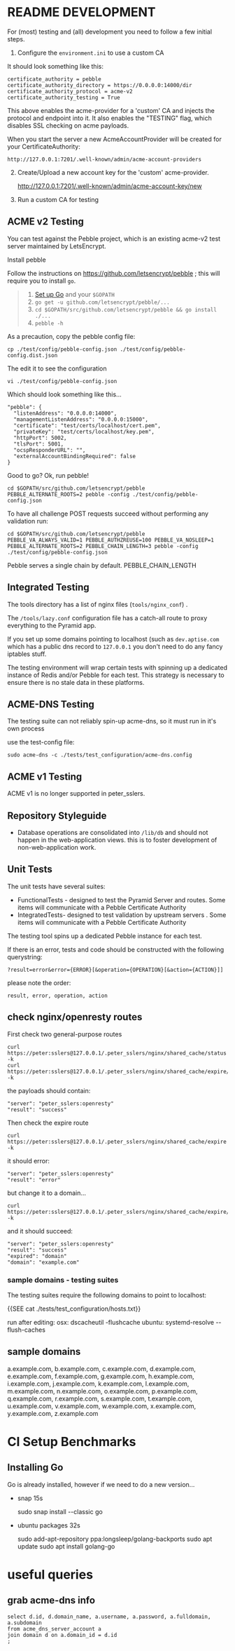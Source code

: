 README DEVELOPMENT
================================

For (most) testing and (all) development you need to follow a few initial steps.

1. Configure the `environment.ini` to use a custom CA

It should look something like this:

	certificate_authority = pebble
	certificate_authority_directory = https://0.0.0.0:14000/dir
	certificate_authority_protocol = acme-v2
	certificate_authority_testing = True

This above enables the acme-provider for a 'custom' CA and injects the protocol and endpoint into it.
It also enables the "TESTING" flag, which disables SSL checking on acme payloads.

When you start the server a new AcmeAccountProvider will be created for your CertificateAuthority:

	http://127.0.0.1:7201/.well-known/admin/acme-account-providers

2.  Create/Upload a new account key for the 'custom' acme-provider.

	http://127.0.0.1:7201/.well-known/admin/acme-account-key/new


3. Run a custom CA for testing

## ACME v2 Testing

You can test against the Pebble project, which is an existing acme-v2 test server maintained by LetsEncrypt.

Install pebble

Follow the instructions on https://github.com/letsencrypt/pebble ; this will require you to install `go`.

> 1. [Set up Go](https://golang.org/doc/install) and your `$GOPATH`
> 2. `go get -u github.com/letsencrypt/pebble/...`
> 3. `cd $GOPATH/src/github.com/letsencrypt/pebble && go install ./...`
> 4. `pebble -h`

As a precaution, copy the pebble config file:

    cp ./test/config/pebble-config.json ./test/config/pebble-config.dist.json

The edit it to see the configuration

	vi ./test/config/pebble-config.json

Which should look something like this...

	"pebble": {
	  "listenAddress": "0.0.0.0:14000",
	  "managementListenAddress": "0.0.0.0:15000",
	  "certificate": "test/certs/localhost/cert.pem",
	  "privateKey": "test/certs/localhost/key.pem",
	  "httpPort": 5002,
	  "tlsPort": 5001,
	  "ocspResponderURL": "",
	  "externalAccountBindingRequired": false
	}


Good to go?  Ok, run pebble!

	cd $GOPATH/src/github.com/letsencrypt/pebble
    PEBBLE_ALTERNATE_ROOTS=2 pebble -config ./test/config/pebble-config.json

To have all challenge POST requests succeed without performing any validation run:

	cd $GOPATH/src/github.com/letsencrypt/pebble
	PEBBLE_VA_ALWAYS_VALID=1 PEBBLE_AUTHZREUSE=100 PEBBLE_VA_NOSLEEP=1 PEBBLE_ALTERNATE_ROOTS=2 PEBBLE_CHAIN_LENGTH=3 pebble -config ./test/config/pebble-config.json

Pebble serves a single chain by default. PEBBLE_CHAIN_LENGTH


## Integrated Testing

The tools directory has a list of nginx files (`tools/nginx_conf`) .

The `/tools/lazy.conf` configuration file has a catch-all route to proxy everything to the Pyramid app. 

If you set up some domains pointing to localhost (such as `dev.aptise.com` which has a public dns record to `127.0.0.1` you don't need to do any fancy iptables stuff.

The testing environment will wrap certain tests with spinning up a dedicated instance of Redis and/or Pebble for each test. This strategy is necessary to ensure there is no stale data in these platforms.


## ACME-DNS Testing

The testing suite can not reliably spin-up acme-dns, so it must run in it's own process

use the test-config file:

	sudo acme-dns -c ./tests/test_configuration/acme-dns.config


## ACME v1 Testing

ACME v1 is no longer supported in peter_sslers.


## Repository Styleguide

* Database operations are consolidated into `/lib/db` and should not happen in the web-application views. this is to foster development of non-web-application work.


## Unit Tests

The unit tests have several suites:

* FunctionalTests - designed to test the Pyramid Server and routes. Some items will communicate with a Pebble Certificate Authority
* IntegratedTests- designed to test validation by upstream servers . Some items will communicate with a Pebble Certificate Authority

The testing tool spins up a dedicated Pebble instance for each test.

If there is an error, tests and code should be constructed with the following querystring:

	?result=error&error={ERROR}[&operation={OPERATION}[&action={ACTION}]]

please note the order:

	result, error, operation, action
	

## check nginx/openresty routes

First check two general-purpose routes

	curl https://peter:sslers@127.0.0.1/.peter_sslers/nginx/shared_cache/status -k 
	curl https://peter:sslers@127.0.0.1/.peter_sslers/nginx/shared_cache/expire/all -k 

the payloads should contain:

	"server": "peter_sslers:openresty"
	"result": "success"

Then check the expire route

	curl https://peter:sslers@127.0.0.1/.peter_sslers/nginx/shared_cache/expire -k 

it should error:

	"server": "peter_sslers:openresty"
	"result": "error"

but change it to a domain...

	curl https://peter:sslers@127.0.0.1/.peter_sslers/nginx/shared_cache/expire/domain/example.com -k 

and it should succeed:

	"server": "peter_sslers:openresty"
	"result": "success"
	"expired": "domain"
	"domain": "example.com"


### sample domains - testing suites

The testing suites require the following domains to point to localhost:

{{SEE cat ./tests/test_configuration/hosts.txt}}

run after editing:
	osx:
		dscacheutil -flushcache
	ubuntu:
		systemd-resolve --flush-caches

## sample domains

a.example.com, b.example.com, c.example.com, d.example.com, e.example.com, f.example.com, g.example.com, h.example.com, i.example.com, j.example.com, k.example.com, l.example.com, m.example.com, n.example.com, o.example.com, p.example.com, q.example.com, r.example.com, s.example.com, t.example.com, u.example.com, v.example.com, w.example.com, x.example.com, y.example.com, z.example.com


# CI Setup Benchmarks

## Installing Go

Go is already installed, however if we need to do a new version...

* snap 15s

	sudo snap install --classic go
	
* ubuntu packages 32s

	sudo add-apt-repository ppa:longsleep/golang-backports
	sudo apt update
    sudo apt install golang-go


# useful queries

## grab acme-dns info

	select d.id, d.domain_name, a.username, a.password, a.fulldomain, a.subdomain 
	from acme_dns_server_account a 
	join domain d on a.domain_id = d.id
	;



